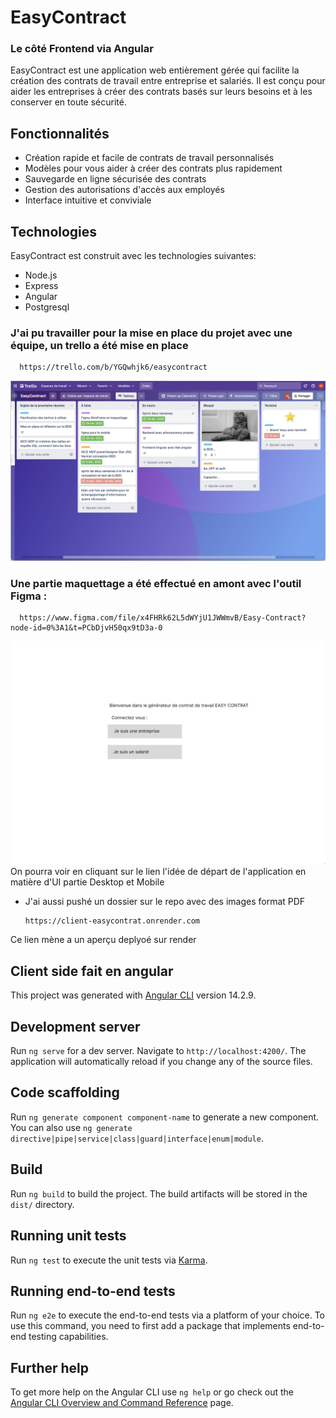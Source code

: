 # EasyContract
### Le côté Frontend via Angular
EasyContract est une application web entièrement gérée qui facilite la création des contrats de travail entre entreprise et salariés. Il est conçu pour aider les entreprises à créer des contrats basés sur leurs besoins et à les conserver en toute sécurité.

## Fonctionnalités

- Création rapide et facile de contrats de travail personnalisés
- Modèles pour vous aider à créer des contrats plus rapidement
- Sauvegarde en ligne sécurisée des contrats
- Gestion des autorisations d'accès aux employés
- Interface intuitive et conviviale

## Technologies

EasyContract est construit avec les technologies suivantes:

- Node.js
- Express
- Angular
- Postgresql


### J'ai pu travailler pour la mise en place du projet avec une équipe, un trello a été mise en place

      https://trello.com/b/YGQwhjk6/easycontract
![alt text](https://github.com/Sulayman74/EasyContract/blob/main/images/trello_EasyContract.jpg?raw=true)
### Une partie maquettage a été effectué en amont avec l'outil Figma :

      https://www.figma.com/file/x4FHRk62L5dWYjU1JWWmvB/Easy-Contract?node-id=0%3A1&t=PCbDjvH50qx9tD3a-0
![alt text](https://github.com/Sulayman74/Client-easyContract/blob/main/maquettage/Figma/Accueil.png?raw=true)
On pourra voir en cliquant sur le lien l'idée de départ de l'application en matière d'UI partie Desktop et Mobile
* J'ai aussi pushé un dossier sur le repo avec des images format PDF

      https://client-easycontrat.onrender.com
      
Ce lien mène a un aperçu deplyoé sur render

## Client side fait en angular


This project was generated with [Angular CLI](https://github.com/angular/angular-cli) version 14.2.9.

## Development server

Run `ng serve` for a dev server. Navigate to `http://localhost:4200/`. The application will automatically reload if you change any of the source files.

## Code scaffolding

Run `ng generate component component-name` to generate a new component. You can also use `ng generate directive|pipe|service|class|guard|interface|enum|module`.

## Build

Run `ng build` to build the project. The build artifacts will be stored in the `dist/` directory.

## Running unit tests

Run `ng test` to execute the unit tests via [Karma](https://karma-runner.github.io).

## Running end-to-end tests

Run `ng e2e` to execute the end-to-end tests via a platform of your choice. To use this command, you need to first add a package that implements end-to-end testing capabilities.

## Further help

To get more help on the Angular CLI use `ng help` or go check out the [Angular CLI Overview and Command Reference](https://angular.io/cli) page.
